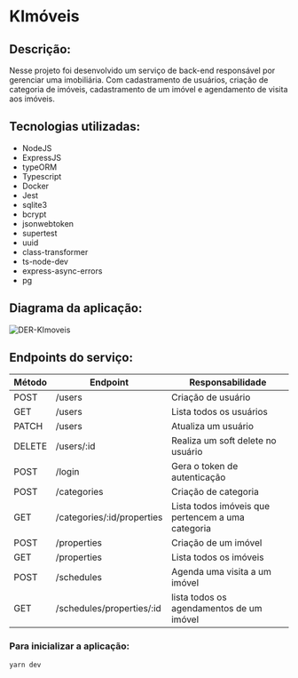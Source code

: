 # KImóveis

## Descrição:

Nesse projeto foi desenvolvido um serviço de back-end responsável por gerenciar uma imobiliária. Com cadastramento de usuários, criação de categoria de imóveis, cadastramento de um imóvel e agendamento de visita aos imóveis.

## Tecnologias utilizadas:

- NodeJS
- ExpressJS
- typeORM
- Typescript
- Docker
- Jest
- sqlite3
- bcrypt
- jsonwebtoken
- supertest
- uuid
- class-transformer
- ts-node-dev
- express-async-errors
- pg

## Diagrama da aplicação:

![DER-KImoveis](https://user-images.githubusercontent.com/96259892/201732543-9730d60e-69ba-4253-b5b2-a1b206ea2056.png)

## Endpoints do serviço:

<table>
    <thead>
        <tr>
            <th>Método</th>
            <th>Endpoint</th>
            <th>Responsabilidade</th>
        </tr>
    </thead>
    <tbody>
        <tr>
            <td>POST</td>
            <td>/users</td>
            <td>Criação de usuário</td>
        </tr>
        <tr>
            <td>GET</td>
            <td>/users</td>
            <td>Lista todos os usuários</td>
        </tr>
        <tr>
            <td>PATCH</td>
            <td>/users</td>
            <td>Atualiza um usuário</td>
        </tr>
        <tr>
            <td>DELETE</td>
            <td>/users/:id</td>
            <td>Realiza um soft delete no usuário</td>
        </tr>
        <tr>
            <td>POST</td>
            <td>/login</td>
            <td>Gera o token de autenticação</td>
        </tr>
        <tr>
            <td>POST</td>
            <td>/categories</td>
            <td>Criação de categoria</td>
        </tr>
        <tr>
            <td>GET</td>
            <td>/categories/:id/properties</td>
            <td>Lista todos imóveis que pertencem a uma categoria</td>
        </tr>
        <tr>
            <td>POST</td>
            <td>/properties</td>
            <td>Criação de um imóvel</td>
        </tr>
        <tr>
            <td>GET</td>
            <td>/properties</td>
            <td>Lista todos os imóveis</td>
        </tr>
        <tr>
            <td>POST</td>
            <td>/schedules</td>
            <td>Agenda uma visita a um imóvel</td>
        </tr>
        <tr>
            <td>GET</td>
            <td>/schedules/properties/:id</td>
            <td>lista todos os agendamentos de um imóvel</td>
        </tr>
    </tbody>
</table>

### Para inicializar a aplicação:

````
yarn dev
````
